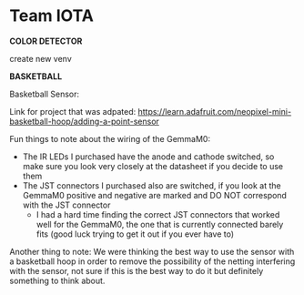 # Team IOTA

**COLOR DETECTOR**

create new venv



**BASKETBALL**


Basketball Sensor:

Link for project that was adpated: https://learn.adafruit.com/neopixel-mini-basketball-hoop/adding-a-point-sensor

Fun things to note about the wiring of the GemmaM0:
- The IR LEDs I purchased have the anode and cathode switched, so make sure you look very closely at the datasheet if you decide to use them
- The JST connectors I purchased also are switched, if you look at the GemmaM0 positive and negative are marked and DO NOT correspond with the JST connector
  - I had a hard time finding the correct JST connectors that worked well for the GemmaM0, the one that is currently connected barely fits (good luck trying to get it out if you ever have to)

Another thing to note: We were thinking the best way to use the sensor with a basketball hoop in order to remove the possibility of the netting interfering with the sensor, not sure if this is the best way to do it but definitely something to think about.
